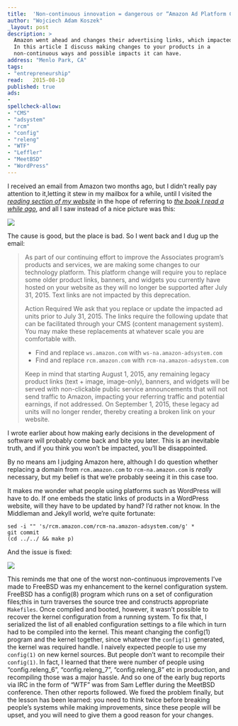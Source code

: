 ```yaml
---
title:	'Non-continuous innovation = dangerous or “Amazon Ad Platform Cleanups”'
author: "Wojciech Adam Koszek"
_layout: post
description: >
  Amazon went ahead and changes their advertising links, which impacted me.
  In this article I discuss making changes to your products in a
  non-continuous ways and possible impacts it can have.
address: "Menlo Park, CA"
tags:
- "entrepreneurship"
read:	2015-08-10
published: true
ads:
- 
spellcheck-allow:
- "CMS"
- "adsystem"
- "rcm"
- "config"
- "releng"
- "WTF"
- "Leffler"
- "MeetBSD"
- "WordPress"
---
```




I received an email from Amazon two months ago, but I didn’t really pay
attention to it,letting it stew in my mailbox for a while, until I
visited the [*reading section of my
website*](http://www.koszek.com/reading/) in the hope of referring to
[*the book I read a while
ago*](http://www.koszek.com/books/2012/12/07/book-the-old-new-thing/),
and all I saw instead of a nice picture was this:

![](2015-08-10-non-continuous-innovation-is-dangerous/image02.jpg)

The cause is good, but the place is bad. So I went back and I dug up the
email:

> As part of our continuing effort to improve the Associates program’s
> products and services, we are making some changes to our technology
> platform. This platform change will require you to replace some older
> product links, banners, and widgets you currently have hosted on your
> website as they will no longer be supported after July 31, 2015. Text
> links are not impacted by this deprecation.
> 
> Action Required
> We ask that you replace or update the impacted ad units prior to July
> 31, 2015. The links require the following update that can be facilitated
> through your CMS (content management system). You may make these
> replacements at whatever scale you are comfortable with.
>  - Find and replace `ws.amazon.com` with `ws-na.amazon-adsystem.com`
>  - Find and replace `rcm.amazon.com` with `rcm-na.amazon-adsystem.com`
> 
> Keep in mind that starting August 1, 2015, any remaining legacy product
> links (text + image, image-only), banners, and widgets will be served
> with non-clickable public service announcements that will not send
> traffic to Amazon, impacting your referring traffic and potential
> earnings, if not addressed. On September 1, 2015, these legacy ad units
> will no longer render, thereby creating a broken link on your website.

I wrote earlier about how making early decisions in the development of
software will probably come back and bite you later. This is an
inevitable truth, and if you think you won’t be impacted, you’ll be
disappointed.

By no means am I judging Amazon here, although I do question whether
replacing a domain from `rcm.amazon.com` to `rcm-na.amazon.com` is
*really* necessary, but my belief is that we’re probably seeing it in
this case too.

It makes me wonder what people using platforms such as WordPress will
have to do. If one embeds the static links of products in a WordPress
website, will they have to be updated by hand? I’d rather not know. In
the Middleman and Jekyll world, we’re quite fortunate:

~~~terminal
sed -i "" 's/rcm.amazon.com/rcm-na.amazon-adsystem.com/g' *
git commit
(cd ../../ && make p)
~~~

And the issue is fixed:

![](2015-08-10-non-continuous-innovation-is-dangerous/image03.jpg)

This reminds me that one of the worst non-continuous improvements I’ve
made to FreeBSD was my enhancement to the kernel configuration system.
FreeBSD has a config(8) program which runs on a set of configuration
files;this in turn traverses the source tree and constructs appropriate
`Makefiles`. Once compiled and booted, however, it wasn’t possible to
recover the kernel configuration from a running system. To fix that, I
serialized the list of all enabled configuration settings to a file
which in turn had to be compiled into the kernel. This meant changing
the config(1) program and the kernel together, since whatever the
`config(1)` generated, the kernel was required handle. I naively
expected people to use my `config(1)` on new kernel sources. But
people don’t want to recompile their `config(1)`. In fact, I learned
that there were number of people using “config.releng_6”,
“config.releng_7”, “config.releng_8” etc in production, and
recompiling those was a major hassle. And so one of the early bug
reports via IRC in the form of “WTF” was from Sam Leffler during the
MeetBSD conference. Then other reports followed. We fixed the problem
finally, but the lesson has been learned: you need to think twice before
breaking people’s systems while making improvements, since these people
will be upset, and you will need to give them a good reason for your
changes.
